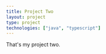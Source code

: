 ```yaml
---
title: Project Two
layout: project
type: project
technologies: ["java", "typescript"]
---
```


That's my project two.
